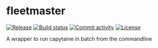 # fleetmaster

[![Release](https://img.shields.io/github/v/release/eelcovv/fleetmaster)](https://img.shields.io/github/v/release/eelcovv/fleetmaster)
[![Build status](https://img.shields.io/github/actions/workflow/status/eelcovv/fleetmaster/main.yml?branch=main)](https://github.com/eelcovv/fleetmaster/actions/workflows/main.yml?query=branch%3Amain)
[![Commit activity](https://img.shields.io/github/commit-activity/m/eelcovv/fleetmaster)](https://img.shields.io/github/commit-activity/m/eelcovv/fleetmaster)
[![License](https://img.shields.io/github/license/eelcovv/fleetmaster)](https://img.shields.io/github/license/eelcovv/fleetmaster)

A wrapper to run capytaine in batch from the commandline
